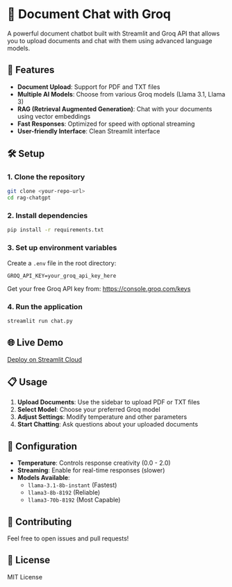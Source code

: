 # 📄 Document Chat with Groq

A powerful document chatbot built with Streamlit and Groq API that allows you to upload documents and chat with them using advanced language models.

## 🚀 Features

- **Document Upload**: Support for PDF and TXT files
- **Multiple AI Models**: Choose from various Groq models (Llama 3.1, Llama 3)
- **RAG (Retrieval Augmented Generation)**: Chat with your documents using vector embeddings
- **Fast Responses**: Optimized for speed with optional streaming
- **User-friendly Interface**: Clean Streamlit interface

## 🛠️ Setup

### 1. Clone the repository
```bash
git clone <your-repo-url>
cd rag-chatgpt
```

### 2. Install dependencies
```bash
pip install -r requirements.txt
```

### 3. Set up environment variables
Create a `.env` file in the root directory:
```
GROQ_API_KEY=your_groq_api_key_here
```

Get your free Groq API key from: https://console.groq.com/keys

### 4. Run the application
```bash
streamlit run chat.py
```

## 🌐 Live Demo

[Deploy on Streamlit Cloud](https://share.streamlit.io/)

## 📋 Usage

1. **Upload Documents**: Use the sidebar to upload PDF or TXT files
2. **Select Model**: Choose your preferred Groq model
3. **Adjust Settings**: Modify temperature and other parameters
4. **Start Chatting**: Ask questions about your uploaded documents

## 🔧 Configuration

- **Temperature**: Controls response creativity (0.0 - 2.0)
- **Streaming**: Enable for real-time responses (slower)
- **Models Available**:
  - `llama-3.1-8b-instant` (Fastest)
  - `llama3-8b-8192` (Reliable)
  - `llama3-70b-8192` (Most Capable)

## 🤝 Contributing

Feel free to open issues and pull requests!

## 📄 License

MIT License